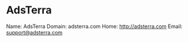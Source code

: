 
# AdsTerra

Name: AdsTerra
Domain: adsterra.com
Home: http://adsterra.com
Email: support@adsterra.com
